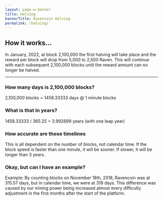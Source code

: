 ```yaml
---
layout: page-w-banner
title: Halving
bannerTitle: Ravencoin Halving
permalink: /halving/
---
```


<div class="page-content">
  <div class="wrapper mt-4 mb-20">
    <h2>How it works...</h2>
    <p>In January, 2022, at block 2,100,000 the first halving will take place and the reward per block will drop from 5,000 to 2,500 Raven. This will continue with each subsequent 2,100,000 blocks until the reward amount can no longer be halved.</p>
    <hr class="border-grey border-t mt-8">
    <h3 class="mt-8">How many days is 2,100,000 blocks?</h3>
    <p>2,100,000 blocks = 1458.33333 days @ 1 minute blocks</p>
    <h3 class="mt-8">What is that in years?</h3>
    <p>1458.33333 / 365.25 = 3.992699 years (with one leap year)</p>
    <h3 class="mt-8">How accurate are those timelines</h3>
    <p>This is all dependent on the number of blocks, not calendar time. If the block speed is faster than one minute, it will be sooner. If slower, it will be longer than 3 years.</p>
    <h3 class="mt-8">Okay, but can I have an example?</h3>
    <p>Example: By counting blocks on November 18th, 2018, Ravencoin was at 315.57 days, but in calendar time, we were at 319 days. This difference was caused by our mining power being increased almost every difficulty adjustment in the first months after the start of the platform.</p>
  </div>
</div>
